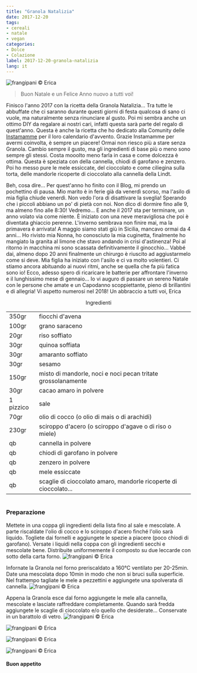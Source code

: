 ```yaml
---
title: "Granola Natalizia"
date: 2017-12-20
tags:
- cereali
- natale 
- vegan 
categories:
- Dolce
- Colazione 
label: 2017-12-20-granola-natalizia
lang: it 
---
```

![](header.jpg "frangipani © Erica")

> Buon Natale e un Felice Anno nuovo a tutti voi!

Finisco l'anno 2017 con la ricetta della Granola Natalizia... Tra tutte le abbuffate che ci saranno durante questi giorni di festa qualcosa di sano ci vuole, ma naturalmente senza rinunciare al gusto. Poi mi sembra anche un ottimo DIY da regalare ai nostri cari, infatti questa sarà parte del regalo di quest'anno. Questa è anche la ricetta che ho dedicato alla Comunity delle <a href="http://instamamme.net" target="_blank">Instamamme</a> per il loro calendario d'avvento. Grazie Instamamme per avermi coinvolta, è sempre un piacere! Ormai non riesco più a stare senza Granola. Cambio sempre il gusto, ma gli ingredienti di base più o meno sono sempre gli stessi. Costa mooolto meno farla in casa e come dolcezza è ottima. Questa è speziata con della cannella, chiodi di garofano e zenzero. Poi ho messo pure le mele essiccate, del cioccolato e come ciliegina sulla torta, delle mandorle ricoperte di cioccolato alla cannella della Lindt. 

Beh, cosa dire... Per quest'anno ho finito con il Blog, mi prendo un pochettino di pausa. Mio marito è in ferie già da venerdì scorso, ma l'asilo di mia figlia chiude venerdì. Non vedo l'ora di disattivare la sveglia! Sperando che i piccoli abbiano un po' di pietà con noi. Non dico di dormire fino alle 9, ma almeno fino alle 8:30! Vedremo... E anche il 2017 sta per terminare, un anno volato via come niente. È iniziato con una neve meravigliosa che poi è diventata ghiaccio perenne. L'inverno sembrava non finire mai, ma la primavera è arrivata! A maggio siamo stati giù in Sicilia, mancavo ormai da 4 anni... Ho rivisto mia Nonna, ho conosciuto la mia cuginetta, finalmente ho mangiato la granita al limone che stavo andando in crisi d'astinenza! Poi al ritorno in macchina mi sono scassata definitivamente il ginocchio... Vabbé dai, almeno dopo 20 anni finalmente un chirurgo è riuscito ad aggiustarmelo come si deve. Mia figlia ha iniziato con l'asilo e ci va molto volentieri. Ci stiamo ancora abituando ai nuovi ritmi, anche se quella che fa più fatica sono io! Ecco, adesso spero di ricaricare le batterie per affrontare l'inverno e il lunghissimo mese di gennaio... Io vi auguro di passare un sereno Natale con le persone che amate e un Capodanno scoppiettante, pieno di brillantini e di allegria! Vi aspetto numerosi nel 2018! Un abbraccio a tutti voi, Erica


<div id="wrapper" style="text-align: center">
  <div id="yourdiv" style="display: inline-block;">
    <div class="ingredients">
      <div class="ingredients-title">Ingredienti</div>
           <table>
        <tbody>
          <tr>
            <td>350gr</td>
            <td>fiocchi d'avena</td>
          </tr>
          <tr>
            <td>100gr</td>
            <td>grano saraceno</td>
          </tr>
          <tr>
            <td>20gr</td>
            <td>riso soffiato</td>
          </tr>
          <tr>
            <td>30gr</td>
            <td>quinoa soffiata</td>
          </tr>
          <tr>
            <td>30gr</td>
            <td>amaranto soffiato</td>
          </tr>
          <tr>
            <td>30gr</td>
            <td>sesamo</td>
          </tr>
          <tr>
            <td>150gr</td>
            <td>misto di mandorle, noci e noci pecan tritate grossolanamente</td>
           </tr>
          <tr>
            <td>30gr</td>
            <td>cacao amaro in polvere</td>
          </tr>
          <tr>
            <td>1 pizzico</td>
            <td>sale</td>
          </tr>
          <tr>
            <td>70gr</td>
            <td>olio di cocco (o olio di mais o di arachidi)</td>
          </tr>
          <tr>
            <td>230gr</td>
            <td>sciroppo d'acero (o sciroppo d'agave o di riso o miele)</td>
          </tr>
          <tr>
            <td>qb</td>
            <td>cannella in polvere</td>
          </tr>
          <tr>
            <td>qb</td>
            <td>chiodi di garofano in polvere</td>
          </tr>
          <tr>
            <td>qb</td>
            <td>zenzero in polvere</td>
          </tr>
          <tr>
            <td>qb</td>
            <td>mele essiccate</td>
          </tr>
          <tr>
            <td>qb</td>
            <td>scaglie di cioccolato amaro, mandorle ricoperte di cioccolato...</td>
          </tr>
        </tbody>
      </table>
    </div>
  </div>
</div>


<h3>
  <font color="grey">
    <i class="fa-solid fa-gears"></i>
  </font> Preparazione
</h3>

Mettete in una coppa gli ingredienti della lista fino al sale e mescolate. A parte riscaldate l'olio di cocco e lo sciroppo d'acero finché l'olio sarà liquido. Togliete dai fornelli e aggiungete le spezie a piacere (poco chiodi di garofano). Versate i liquidi nella coppa con gli ingredienti secchi e mescolate bene. Distribuite uniformemente il composto su due leccarde con sotto della carta forno.
![](teglia.jpg "frangipani © Erica")

Infornate la Granola nel forno preriscaldato a 160°C ventilato per 20-25min. Date una mescolata dopo 10min in modo che non si bruci sulla superficie. Nel frattempo tagliate le mele a pezzettini e aggiungete una spolverata di cannella.
![](mele.jpg "frangipani © Erica")

Appena la Granola esce dal forno aggiungete le mele alla cannella, mescolate e lasciate raffreddare completamente. Quando sarà fredda aggiungete le scaglie di cioccolato e/o quello che desiderate… Conservate in un barattolo di vetro.
![](risultato1.jpg "frangipani © Erica")

![](risultato2.jpg "frangipani © Erica")

![](risultato3.jpg "frangipani © Erica")

![](risultato4.jpg "frangipani © Erica")

<h4>Buon appetito
  <font color="red">
    <i class="fa-regular fa-face-smile"></i>
  </font>
</h4>